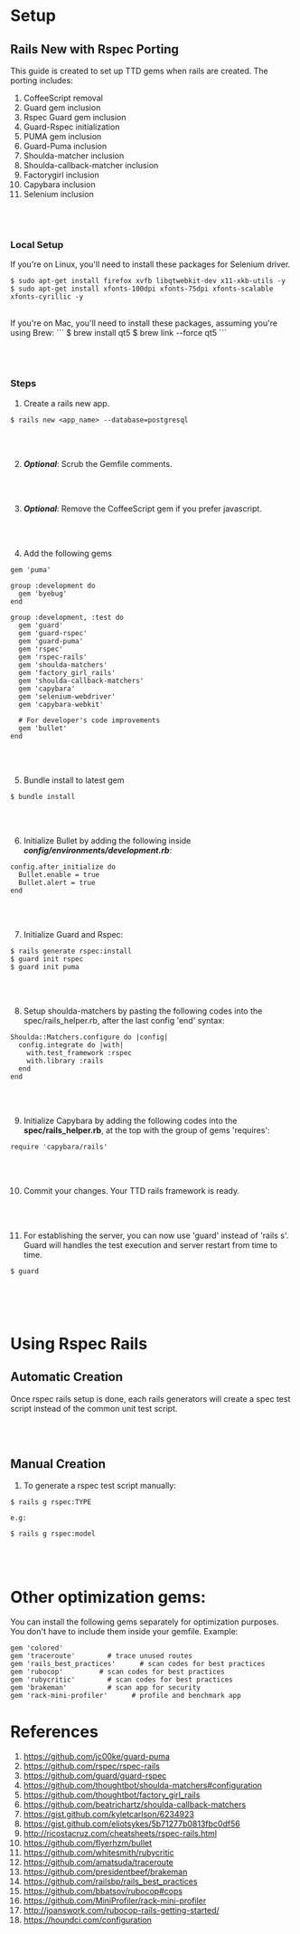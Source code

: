 # Setup
## Rails New with Rspec Porting
This guide is created to set up TTD gems when rails are created.
The porting includes:

1. CoffeeScript removal
2. Guard gem inclusion
3. Rspec Guard gem inclusion
4. Guard-Rspec initialization
5. PUMA gem inclusion
6. Guard-Puma inclusion
7. Shoulda-matcher inclusion
8. Shoulda-callback-matcher inclusion
9. Factorygirl inclusion
10. Capybara inclusion
11. Selenium inclusion


<br><br>

### Local Setup
If you're on Linux, you'll need to install these packages for Selenium driver.
```
$ sudo apt-get install firefox xvfb libqtwebkit-dev x11-xkb-utils -y
$ sudo apt-get install xfonts-100dpi xfonts-75dpi xfonts-scalable xfonts-cyrillic -y
```

<br>
If you're on Mac, you'll need to install these packages, assuming you're using
Brew:
```
$ brew install qt5
$ brew link --force qt5
```

<br><br>

### Steps
1) Create a rails new app.
```
$ rails new <app_name> --database=postgresql
```


<br><br>

2) ***Optional***: Scrub the Gemfile comments.


<br><br>


3) ***Optional***: Remove the CoffeeScript gem if you prefer javascript.


<br><br>


4) Add the following gems
```
gem 'puma'

group :development do
  gem 'byebug'
end

group :development, :test do
  gem 'guard'
  gem 'guard-rspec'
  gem 'guard-puma'
  gem 'rspec'
  gem 'rspec-rails'
  gem 'shoulda-matchers'
  gem 'factory_girl_rails'
  gem 'shoulda-callback-matchers'
  gem 'capybara'
  gem 'selenium-webdriver'
  gem 'capybara-webkit'

  # For developer's code improvements
  gem 'bullet'
end
```


<br><br>

5) Bundle install to latest gem
```
$ bundle install
```


<br><br>

6) Initialize Bullet by adding the following inside
***config/environments/development.rb***:
```
config.after_initialize do
  Bullet.enable = true
  Bullet.alert = true
end
```


<br><br>

7) Initialize Guard and Rspec:
```
$ rails generate rspec:install
$ guard init rspec
$ guard init puma
```


<br><br>

8) Setup shoulda-matchers by pasting the following codes into the
spec/rails_helper.rb, after the last config 'end' syntax:
```
Shoulda::Matchers.configure do |config|
  config.integrate do |with|
    with.test_framework :rspec
    with.library :rails
  end
end
```


<br><br>

9) Initialize Capybara by adding the following codes into the
**spec/rails_helper.rb**, at the top with the group of gems 'requires':
```
require 'capybara/rails'
```


<br><br>


10) Commit your changes. Your TTD rails framework is ready.


<br><br>

11) For establishing the server, you can now use 'guard' instead of 'rails s'.
Guard will handles the test execution and server restart from time to time.
```
$ guard
```


<br><br><br>

# Using Rspec Rails
## Automatic Creation
Once rspec rails setup is done, each rails generators will create a spec test
script instead of the common unit test script.


<br><br>

## Manual Creation
1) To generate a rspec test script manually:
```
$ rails g rspec:TYPE

e.g:

$ rails g rspec:model
```

<br><br>
# Other optimization gems:
You can install the following gems separately for optimization purposes.
You don't have to include them inside your gemfile.
Example:
```
gem 'colored'
gem 'traceroute'        # trace unused routes
gem 'rails_best_practices'      # scan codes for best practices
gem 'rubocop'         # scan codes for best practices
gem 'rubycritic'        # scan codes for best practices
gem 'brakeman'          # scan app for security
gem 'rack-mini-profiler'      # profile and benchmark app
```

# References
1. https://github.com/jc00ke/guard-puma
2. https://github.com/rspec/rspec-rails
3. https://github.com/guard/guard-rspec
4. https://github.com/thoughtbot/shoulda-matchers#configuration
5. https://github.com/thoughtbot/factory_girl_rails
6. https://github.com/beatrichartz/shoulda-callback-matchers
7. https://gist.github.com/kyletcarlson/6234923
8. https://gist.github.com/eliotsykes/5b71277b0813fbc0df56
9. http://ricostacruz.com/cheatsheets/rspec-rails.html
10. https://github.com/flyerhzm/bullet
11. https://github.com/whitesmith/rubycritic
12. https://github.com/amatsuda/traceroute
13. https://github.com/presidentbeef/brakeman
14. https://github.com/railsbp/rails_best_practices
15. https://github.com/bbatsov/rubocop#cops
16. https://github.com/MiniProfiler/rack-mini-profiler
17. http://joanswork.com/rubocop-rails-getting-started/
18. https://houndci.com/configuration
